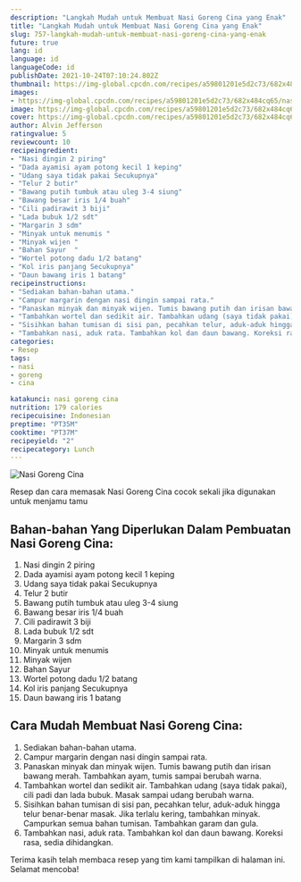 ```yaml
---
description: "Langkah Mudah untuk Membuat Nasi Goreng Cina yang Enak"
title: "Langkah Mudah untuk Membuat Nasi Goreng Cina yang Enak"
slug: 757-langkah-mudah-untuk-membuat-nasi-goreng-cina-yang-enak
future: true
lang: id
language: id
languageCode: id
publishDate: 2021-10-24T07:10:24.802Z 
thumbnail: https://img-global.cpcdn.com/recipes/a59801201e5d2c73/682x484cq65/nasi-goreng-cina-foto-resep-utama.png
images:
- https://img-global.cpcdn.com/recipes/a59801201e5d2c73/682x484cq65/nasi-goreng-cina-foto-resep-utama.png
image: https://img-global.cpcdn.com/recipes/a59801201e5d2c73/682x484cq65/nasi-goreng-cina-foto-resep-utama.png
cover: https://img-global.cpcdn.com/recipes/a59801201e5d2c73/682x484cq65/nasi-goreng-cina-foto-resep-utama.png
author: Alvin Jefferson
ratingvalue: 5
reviewcount: 10
recipeingredient:
- "Nasi dingin 2 piring"
- "Dada ayamisi ayam potong kecil 1 keping"
- "Udang saya tidak pakai Secukupnya"
- "Telur 2 butir"
- "Bawang putih tumbuk atau uleg 3-4 siung"
- "Bawang besar iris 1/4 buah"
- "Cili padirawit 3 biji"
- "Lada bubuk 1/2 sdt"
- "Margarin 3 sdm"
- "Minyak untuk menumis "
- "Minyak wijen "
- "Bahan Sayur  "
- "Wortel potong dadu 1/2 batang"
- "Kol iris panjang Secukupnya"
- "Daun bawang iris 1 batang"
recipeinstructions:
- "Sediakan bahan-bahan utama."
- "Campur margarin dengan nasi dingin sampai rata."
- "Panaskan minyak dan minyak wijen. Tumis bawang putih dan irisan bawang merah. Tambahkan ayam, tumis sampai berubah warna."
- "Tambahkan wortel dan sedikit air. Tambahkan udang (saya tidak pakai), cili padi dan lada bubuk. Masak sampai udang berubah warna."
- "Sisihkan bahan tumisan di sisi pan, pecahkan telur, aduk-aduk hingga telur benar-benar masak. Jika terlalu kering, tambahkan minyak. Campurkan semua bahan tumisan. Tambahkan garam dan gula."
- "Tambahkan nasi, aduk rata. Tambahkan kol dan daun bawang. Koreksi rasa, sedia dihidangkan."
categories:
- Resep
tags:
- nasi
- goreng
- cina

katakunci: nasi goreng cina 
nutrition: 179 calories
recipecuisine: Indonesian
preptime: "PT35M"
cooktime: "PT37M"
recipeyield: "2"
recipecategory: Lunch
---
```



![Nasi Goreng Cina](https://img-global.cpcdn.com/recipes/a59801201e5d2c73/682x484cq65/nasi-goreng-cina-foto-resep-utama.png)

Resep dan cara memasak  Nasi Goreng Cina cocok sekali jika digunakan untuk menjamu tamu

<!--inarticleads1-->

## Bahan-bahan Yang Diperlukan Dalam Pembuatan Nasi Goreng Cina:

1. Nasi dingin 2 piring
1. Dada ayamisi ayam potong kecil 1 keping
1. Udang saya tidak pakai Secukupnya
1. Telur 2 butir
1. Bawang putih tumbuk atau uleg 3-4 siung
1. Bawang besar iris 1/4 buah
1. Cili padirawit 3 biji
1. Lada bubuk 1/2 sdt
1. Margarin 3 sdm
1. Minyak untuk menumis 
1. Minyak wijen 
1. Bahan Sayur  
1. Wortel potong dadu 1/2 batang
1. Kol iris panjang Secukupnya
1. Daun bawang iris 1 batang



<!--inarticleads2-->

## Cara Mudah Membuat Nasi Goreng Cina:

1. Sediakan bahan-bahan utama.
1. Campur margarin dengan nasi dingin sampai rata.
1. Panaskan minyak dan minyak wijen. Tumis bawang putih dan irisan bawang merah. Tambahkan ayam, tumis sampai berubah warna.
1. Tambahkan wortel dan sedikit air. Tambahkan udang (saya tidak pakai), cili padi dan lada bubuk. Masak sampai udang berubah warna.
1. Sisihkan bahan tumisan di sisi pan, pecahkan telur, aduk-aduk hingga telur benar-benar masak. Jika terlalu kering, tambahkan minyak. Campurkan semua bahan tumisan. Tambahkan garam dan gula.
1. Tambahkan nasi, aduk rata. Tambahkan kol dan daun bawang. Koreksi rasa, sedia dihidangkan.




Terima kasih telah membaca resep yang tim kami tampilkan di halaman ini. Selamat mencoba!
